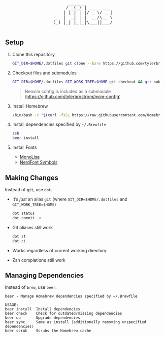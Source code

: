 <pre align=center>
      __ _ _           
     / _(_) | ___  ___ 
    | |_| | |/ _ \/ __|
 _  |  _| | |  __/\__ \
(_) |_| |_|_|\___||___/
                       
</pre>

## Setup

1. Clone this repository
    
    ```sh
    GIT_DIR=$HOME/.dotfiles git clone --bare https://github.com/tylerbrostrom/dotfiles.git
    ```

2. Checkout files and submodules

    ```sh
    GIT_DIR=$HOME/.dotfiles GIT_WORK_TREE=$HOME git checkout && git submodule update --init --recursive
    ```
    
    >Neovim config is included as a submodule (https://github.com/tylerbrostrom/nvim-config)
    
3. Install Homebrew

    ```sh
    /bin/bash -c "$(curl -fsSL https://raw.githubusercontent.com/Homebrew/install/HEAD/install.sh)"
    ```

4. Install dependencies specified by `~/.Brewfile`

    ```sh
    zsh
    beer install
    ```

5. Install Fonts

    - [MonoLisa](https://www.monolisa.dev)
    - [NerdFont Symbols](https://github.com/ryanoasis/nerd-fonts/blob/196f78789a3ee9e5ff9d0f2cdc9b6c3fd41d6e8e/patched-fonts/NerdFontsSymbolsOnly/complete/Symbols-2048-em%20Nerd%20Font%20Complete.ttf)

## Making Changes

Instead of `git`, use `dot`.

- It’s _just_ an alias `git` (where `GIT_DIR=$HOME/.dotfiles` and `GIT_WORK_TREE=$HOME`)

    ```sh
    dot status
    dot commit -v
    ```

- Git aliases still work

    ```sh
    dot st
    dot ci
    ```

- Works regardless of current working directory
- Zsh completions still work

## Managing Dependencies

Instead of `brew`, use `beer`.

```
beer - Manage Homebrew dependencies specified by ~/.Brewfile

USAGE:
beer install  Install dependencies
beer check    Check for outdated/missing dependencies
beer up       Upgrade dependencies
beer sync     Same as install (additionally removing unspecified dependencies)
beer scrub    Scrubs the Homebrew cache
```

